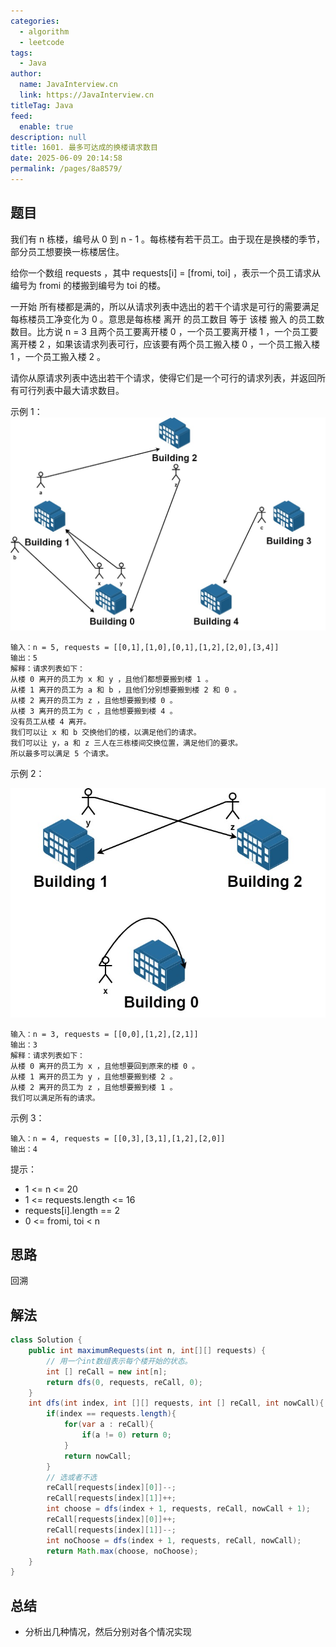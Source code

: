 ```yaml
---
categories: 
  - algorithm
  - leetcode
tags: 
  - Java
author: 
  name: JavaInterview.cn
  link: https://JavaInterview.cn
titleTag: Java
feed: 
  enable: true
description: null
title: 1601. 最多可达成的换楼请求数目
date: 2025-06-09 20:14:58
permalink: /pages/8a8579/
---
```


## 题目
我们有 n 栋楼，编号从 0 到 n - 1 。每栋楼有若干员工。由于现在是换楼的季节，部分员工想要换一栋楼居住。

给你一个数组 requests ，其中 requests[i] = [fromi, toi] ，表示一个员工请求从编号为 fromi 的楼搬到编号为 toi 的楼。

一开始 所有楼都是满的，所以从请求列表中选出的若干个请求是可行的需要满足 每栋楼员工净变化为 0 。意思是每栋楼 离开 的员工数目 等于 该楼 搬入 的员工数数目。比方说 n = 3 且两个员工要离开楼 0 ，一个员工要离开楼 1 ，一个员工要离开楼 2 ，如果该请求列表可行，应该要有两个员工搬入楼 0 ，一个员工搬入楼 1 ，一个员工搬入楼 2 。

请你从原请求列表中选出若干个请求，使得它们是一个可行的请求列表，并返回所有可行列表中最大请求数目。



示例 1：
![move1.jpg](../../../media/pictures/leetcode/move1.jpg)


    输入：n = 5, requests = [[0,1],[1,0],[0,1],[1,2],[2,0],[3,4]]
    输出：5
    解释：请求列表如下：
    从楼 0 离开的员工为 x 和 y ，且他们都想要搬到楼 1 。
    从楼 1 离开的员工为 a 和 b ，且他们分别想要搬到楼 2 和 0 。
    从楼 2 离开的员工为 z ，且他想要搬到楼 0 。
    从楼 3 离开的员工为 c ，且他想要搬到楼 4 。
    没有员工从楼 4 离开。
    我们可以让 x 和 b 交换他们的楼，以满足他们的请求。
    我们可以让 y，a 和 z 三人在三栋楼间交换位置，满足他们的要求。
    所以最多可以满足 5 个请求。
示例 2：

![move2.jpg](../../../media/pictures/leetcode/move2.jpg)

    输入：n = 3, requests = [[0,0],[1,2],[2,1]]
    输出：3
    解释：请求列表如下：
    从楼 0 离开的员工为 x ，且他想要回到原来的楼 0 。
    从楼 1 离开的员工为 y ，且他想要搬到楼 2 。
    从楼 2 离开的员工为 z ，且他想要搬到楼 1 。
    我们可以满足所有的请求。
示例 3：

    输入：n = 4, requests = [[0,3],[3,1],[1,2],[2,0]]
    输出：4


提示：

* 1 <= n <= 20
* 1 <= requests.length <= 16
* requests[i].length == 2
* 0 <= fromi, toi < n


## 思路

回溯

## 解法
```java
class Solution {
    public int maximumRequests(int n, int[][] requests) {
        // 用一个int数组表示每个楼开始的状态。
        int [] reCall = new int[n];
        return dfs(0, requests, reCall, 0);
    }
    int dfs(int index, int [][] requests, int [] reCall, int nowCall){
        if(index == requests.length){
            for(var a : reCall){
                if(a != 0) return 0;
            }
            return nowCall;
        }
        // 选或者不选
        reCall[requests[index][0]]--;
        reCall[requests[index][1]]++;
        int choose = dfs(index + 1, requests, reCall, nowCall + 1);
        reCall[requests[index][0]]++;
        reCall[requests[index][1]]--;
        int noChoose = dfs(index + 1, requests, reCall, nowCall);
        return Math.max(choose, noChoose);
    }
}

```

## 总结

- 分析出几种情况，然后分别对各个情况实现 
